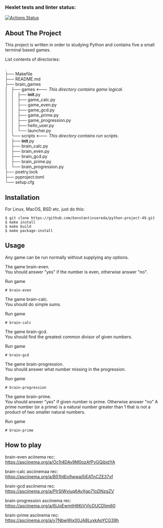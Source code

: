 ### Hexlet tests and linter status:
[![Actions Status](https://github.com/konstantinsereda/python-project-49/actions/workflows/hexlet-check.yml/badge.svg)](https://github.com/konstantinsereda/python-project-49/actions)

<!-- ABOUT THE PROJECT -->
## About The Project

This project is written in order to studying Python and contains five a small terminal based games.

List contents of directories:

.\
├── Makefile\
├── README.md\
├── brain_games\
│   ├── games			<--- _This directory contains game logical._ \
│   │   ├── __init__.py\
│   │   ├── game_calc.py\
│   │   ├── game_even.py\
│   │   ├── game_gcd.py\
│   │   ├── game_prime.py\
│   │   ├── game_progression.py\
│   │   ├── hello_user.py\
│   │   └── launcher.py\
│   └── scripts			<--- _This directory contains run scripts._\
│       ├── __init__.py\
│       ├── brain_calc.py\
│       ├── brain_even.py\
│       ├── brain_gcd.py\
│       ├── brain_prime.py\
│       └── brain_progression.py\
├── poetry.lock\
├── pyproject.toml\
└── setup.cfg



## Installation
For Linux, MacOS,  BSD etc. just do this:
```shell
$ git clone https://github.com/konstantinsereda/python-project-49.git
$ make install
$ make build
$ make package-install
```

## Usage
Any game can be run normally without supplying any options.

The game brain-even.\
You should answer "yes" if the number is even, otherwise answer "no".

Run game
```shell
# brain-even
```

The game brain-calc.\
You should do simple sums.

Run game
```shell
# brain-calc
```
The game brain-gcd.\
You should find the greatest common divisor of given numbers.

Run game
```shell
# brain-gcd
```
The game brain-progression.\
You should answer what number missing in the progression.

Run game
```shell
# brain-progression
```
The game brain-prime.\
You should answer "yes" if given number is prime. Otherwise answer "no"
A prime number (or a prime) is a natural number greater than 1 that is not a product of two smaller natural numbers. 

Run game
```shell
# brain-prime
```

## How to play

brain-even aciinema rec: https://asciinema.org/a/Oc1t4DAy9M0ozAfPyGQjbidYA

brain-calc asciinemaa rec: https://asciinema.org/a/B51htEo9wwaj5jEATnCZE37xf

brain-gcd asciinema rec: https://asciinema.org/a/PIrSlWvjuq6AvXgp71oDNzgZV

brain-progression asciinema rec: https://asciinema.org/a/6jJoEwmtH6KjVVlcDUCDIim60

brain-prime asciinema rec: https://asciinema.org/a/y7NbwWix00JA8LyxkAoYCG39h

